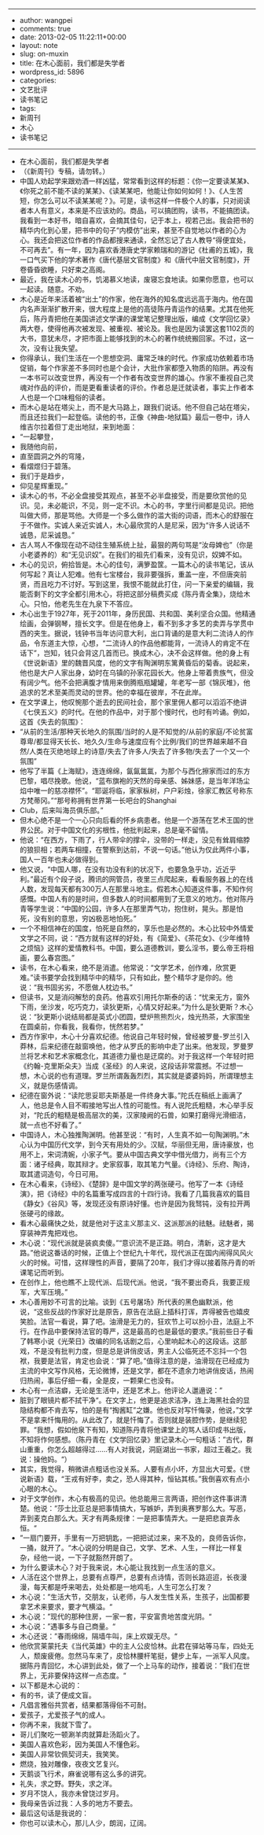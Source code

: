 - --
- author: wangpei
- comments: true
- date: 2013-02-05 11:22:11+00:00
- layout: note
- slug: on-muxin
- title: 在木心面前，我们都是失学者
- wordpress_id: 5896
- categories:
- 文艺批评
- 读书笔记
- tags:
- 新周刊
- 木心
- 读书笔记
- --
- 在木心面前，我们都是失学者
- （《新周刊》专稿，请勿转。）
- 中国人劝起学来跟劝酒一样凶猛，常常看到这样的标题：《你一定要读某某》、《你死之前不能不读的某某》、《读某某吧，他能让你如何如何！》、《人生苦短，你怎么可以不读某某呢？》。可是，读书这样一件极个人的事，只对阅读者本人有意义，本来是不应该劝的。商品，可以搞团购，读书，不能搞团读。我看到一本好书，暗自喜欢，会摘其佳句，记于本上，视若己出。我会把书的精华内化到心里，把书中的句子“内模仿”出来，甚至不自觉地以作者的心为心。我还会把这位作者的作品都搜来通读，全然忘记了古人教导“得便宜处，不可再去”。有一年，因为喜欢香港唐史学家赖瑞和的游记《杜甫的五城》，我一口气买下他的学术著作《唐代基层文官制度》和《唐代中层文官制度》，开卷昏昏欲睡，只好束之高阁。
- 最近，我在读木心的书，饥渴慕义地读，废寝忘食地读。如果你愿意，也可以一起读。随意。不劝。
- 木心是近年来活着被“出土”的作家，他在海外的知名度远远高于海内。他在国内名声渐渐扩散开来，很大程度上是他的高徒陈丹青运作的结果。尤其在他死后，陈丹青把他在美国讲述文学课的课堂笔记整理出版，编成《文学回忆录》两大卷，使得他再次被发现、被重视、被论及。我也是因为读罢这套1102页的大书，意犹未尽，才把市面上能够找到的木心的著作统统搬回家。不过，这一次，没有让我失望。
- 你得承认，我们生活在一个思想空洞、庸常乏味的时代。作家成功依赖着市场促销，每个作家差不多同时也是个会计，大批作家都堕入物质的陷阱。再没有一本书可以改变世界，再没有一个作者有改变世界的雄心。作家不重视自己灵魂对作品的评价，而是更看重读者的评价。作者总是迁就读者，事实上作者本人也是一个口味粗俗的读者。
- 而木心是站在塔尖上，而不是大马路上，跟我们说话。他不但自己站在塔尖，而且还拉我们一起登临。读他的书，正像《神曲-地狱篇》最后一卷中，诗人维吉尔拉着但丁走出地狱，来到地面：
- “一起攀登，
- 我随他向前，
- 直至圆洞之外的穹隆，
- 看熠煜归于碧落。
- 我们于是趋步，
- 仰见星辉重现。”
- 读木心的书，不必全盘接受其观点，甚至不必半盘接受，而是要欣赏他的见识。见，未必能识，不见，则一定不识。木心的书，字里行间都是见识。把他叫做大师，那是骂他。大师是一个多么做作的滥大街的词语，而木心的舒服在于不做作。实诚人亲近实诚人，木心最欣赏的人是尼采，因为“许多人说话不诚恳，尼采诚恳。”
- 古人骂人不像现在动不动往生殖系统上扯，最狠的两句骂是“汝母婢也”（你是小老婆养的）和“无见识奴”。在我们的祖先们看来，没有见识，奴婢不如。
- 木心的见识，俯拾皆是。木心的佳句，满箩盈筐。一篇木心的读书笔记，该从何写起？真让人犯难。他有七宝楼台，我非要强拆，重盖一座，不但唐突前贤，而且吃力不讨好。写到这里，我恨不能就此打住，问一下亲爱的编辑，我能否剩下的文字全都引用木心，将把这部分稿费买成《陈丹青全集》，烧给木心。只怕，他老先生在九泉下不答应。
- 木心出生于1927年，死于2011年，身历民国、共和国、美利坚合众国。他精通绘画，会弹钢琴，擅长文字。但是在他身上，看不到多才多艺的卖弄与学贯中西的夹生。据说，钱钟书当年访问意大利，出口背诵的是意大利二流诗人的作品，令东道主大惊，心想，“二流诗人的作品他都能背，一流诗人的肯定不在话下”，岂知，钱只会背这几首而已。换成木心，决不会这样做。他的身上有《世说新语》里的魏晋风度，他的文字有陶渊明东篱黄昏后的菊香。说起来，他也是大户人家出身，幼时在乌镇的孙家花园长大。他身上带着贵族气，但没有阔少气。他不会把满腹才情用来倒腾瓶瓶罐罐，年老写一部《锦灰堆》，他追求的艺术至美而灵动的世界。他的幸福在彼岸，不在此岸。
- 在文学课上，他叹惋那个逝去的民间社会，那个家里佣人都可以滔滔不绝讲《七侠五义》的时代。在他的作品中，对于那个慢时代，也时有吟诵。例如，这首《失去的氛围》：
- “从前的生活/那种天长地久的氛围/当时的人是不知觉的/从前的家庭/不论贫富尊卑/都显得天长长、地久久/生命与速度应有个比例/我们的世界越来越不自然/人类在灭绝地球上的诗意/失去了许多人/失去了许多物/失去了一个又一个氛围”
- 他写了半篇《上海赋》，连连绵绵，氤氤氲氲，为那个与西化擦家而过的东方巴黎，唱尽挽歌。他说，“蓝布旗袍的天然的母亲感、姊妹感，是当年洋场尘焰中唯一的慈凉襟怀”。“耶诞将临，家家枞树，户户彩烛，徐家汇教区号称东方梵蒂冈。”“那号称拥有世界第一长吧台的Shanghai
- Club，后来叫海员俱乐部。”
- 但木心绝不是一个一心只向后看的怀乡病患者。他是一个游荡在艺术王国的世界公民。对于中国文化的劣根性，他批判起来，总是毫不留情。
- 他说：“在西方，下雨了，行人带伞的撑伞，没带的一样走，没见有耸肩缩脖的狼狈相；若两车相撞，在警察到达前，不说一句话。”他认为仅此两件小事，国人一百年也未必做得到。
- 他又说，“中国人哪，在没有功没有利的状况下，也要急急乎功，近近乎利。”最近有个段子说，腾讯的网管员，夜里三点爬起来，看看服务器上的在线人数，发现每天都有300万人在那里斗地主。假若木心知道这件事，不知作何感慨。中国人有的是时间，但多数人的时间都用到了无意义的地方。他对陈丹青等学生说：“中国的公园，许多人在那里弄气功，抱住树，晃头。那是怕死，没有别的意思，穷凶极恶地怕死。”
- 一个不相信神在的国度，怕死是自然的，享乐也是必然的。木心比较中外情爱文学之不同，说：“西方就有这样的好处，有《简爱》、《茶花女》、《少年维特之烦恼》这样的爱情教科书。中国，要么道德教训，要么淫书，要么帝王将相画，要么春宫图。”
- 读书，在木心看来，绝不是消遣。他常说：“文学艺术，创作难，欣赏更难。”读书要学会找到精华中的精华，只有如此，整个精华才是你的。他说：“我书固劣劣，不愿做人枕边书。”
- 但读书，又是消闷解愁的良药。他喜欢引用托尔斯泰的话：“忧来无方，窗外下雨，坐沙发，吃巧克力，读狄更斯，心情又好起来。”为什么是狄更斯？木心说：“狄更斯小说结局都是英式小团圆，壁炉熊熊烈火，烛光热茶，大家围坐在圆桌前，你看我，我看你，恍然若梦。”
- 西方作家中，木心十分喜欢纪德。他说自己年轻时候，曾经被罗曼-罗兰引入莽林，后来纪德在敲窗唤他，他才从罗氏的影响中走了出来。他发现，罗曼罗兰将艺术和艺术家概念化，其道德力量也是迂腐的。对于我这样一个年轻时把《约翰-克里斯朵夫》当成《圣经》的人来说，这段话非常震撼。不过想一想，木心说的也有道理。罗兰所谓轰轰烈烈，其实就是婆婆妈妈，所谓理想主义，就是伤感情调。
- 纪德在窗外说：“读陀思妥耶夫斯基是一件终身大事。”陀氏在稿纸上画满了人，他总是令人目不暇接地写出人性的可能性。有人说陀氏粗糙，木心举手反对，“陀氏的粗糙是极高层次的美，汉家陵阙的石兽，如果打磨得光滑细洁，就一点也不好看了。”
- 中国诗人，木心独推陶渊明。他甚至说：“有时，人生真不如一句陶渊明。”木心认为中国历代文学，到今天有用处的少。汉赋，华丽但无用，唐诗豪放，也用不上，宋词清婉，小家子气。要从中国古典文学中借光借力，尚有三个方面：诸子经典，取其辩才。史家叙事，取其笔力气量。《诗经》、乐府、陶诗，取其遣词造句，今日可用。
- 在木心看来，《诗经》、《楚辞》是中国文学的两张硬弓。他写了一本《诗经演》，把《诗经》中的名篇重写成四言的十四行诗。我看了几篇我喜欢的篇目《静女》《谷风》等，发现还没有原诗好懂。也许是因为我驽钝，没有拉开两张硬弓的缘故。
- 看木心最痛快之处，就是他对于这主义那主义、这派那派的祛魅。祛魅者，揭穿装神弄鬼把戏也。
- 木心说：“现代派就是装疯卖傻。”“意识流不是正路。明白，清新，这才是大路。”他说这番话的时候，正值上个世纪九十年代，现代派正在国内闹得风风火火的时候。可惜，这样理性的声音，要隔了20年，我们才得以接着陈丹青的听课笔记而听到。
- 在创作上，他也瞧不上现代派、后现代派。他说，“我不要出奇兵，我要正规军，大军压境。”
- 木心善用妙不可言的比喻。谈到《五号屠场》所代表的黑色幽默派，他说，“这些反战的作家好比是原告，原告在法庭上插科打诨，弄得被告也嬉皮笑脸。法官一看说，算了吧。油滑是无力的，狂欢节上可以扮小丑，法庭上不行。在作品中要保持法官的尊严，这是最高的也是最低的要求。”我前些日子看了韩寒小说《光荣日》改编的同名话剧之后，心里响起木心的这段话。这部戏，不是没有批判力度，但是总是讲俏皮话，男主人公临死还不忘抖一个包袱，我要是法官，肯定也会说：“算了吧。”值得注意的是，油滑现在已经成为主流的中文写作风格，无论微博，还是文学，都在不遗余力地讲俏皮话，热闹归热闹，事后仔细一看，全是皮，一颗果仁也没有。
- 木心有一点洁癖，无论是生活中，还是艺术上。他评论人邋遢说：”
- 脏到了眼镜片都不拭干净“。在文字上，他更是追求洁净，连上海黑社会的显隐结构都不肯去写，怕的是有“掏酱缸”之嫌。他也反对写忏悔录，他说，”文学不是拿来忏悔用的。从此改了，就是忏悔了。否则就是装腔作势，是继续犯罪。“我想，假如他泉下有知，知道陈丹青将他课堂上的骂人话印成书出版，不知将作何感想。（陈丹青在《文学回忆录》里记录木心一句粗话：”古代，群山重重，你怎么超越得过……有人对我说，洞庭湖出一书家，超过王羲之。我说：操他妈。“）
- 其实，我觉得，稍微讲点粗话也没关系。人要有点小坏，方显出大可爱。《世说新语》载，“王戎有好李，卖之，恐人得其种，恒钻其核。”我倒喜欢有点小心眼的木心。
- 对于文学创作，木心有极高的见识。他总能用三言两语，把创作这件事讲清楚。他说：”莎士比亚总是把事情搞大，写嫉妒，弄到奥赛罗那么大。写恶，弄到麦克白那么大。天才有两条规律：一是把事情弄大。一是把悲哀弄永恒。“
- ”一扇门要开，手里有一万把钥匙，一把把试过来，来不及的，良师告诉你，一捅，就开了。“木心说的分明是自己，文学、艺术、人生，一样比一样复杂，经他一说，一下子就豁然开朗了。
- 为什么要读木心？对于我来说，木心能让我找到一点生活的意义。
- 人活在这个世界上，总要有点尊严，总要有点诗情，否则长路迢迢，长夜漫漫，每天都是呼来喝去，处处都是一地鸡毛，人生可怎么打发？
- 木心说：”生活大节，交朋友，认老师，与人发生性关系，生孩子，出国都要拿艺术来要求，要才气横溢。“
- 木心说：”现代的那种住房，一家一套，平安富贵地苦度光阴。“
- 木心说：”遇事多与自己商量。“
- 木心还说：”春雨绵绵，隔墙牛叫，床上欢娱无尽。“
- 他欣赏莱蒙托夫《当代英雄》中的主人公皮恰林。此君在驿站等马车，四处无人，颓废疲倦。忽然马车来了，皮恰林腰杆笔挺，健步上车，一派军人风度。据陈丹青回忆，木心讲到此处，做了一个上马车的动作，接着说：”我们在世界上，无非要保持这样一点态度。“
- 以下都是木心说的：
- 有的书，读了便成文盲。
- 凡倡言雅俗共赏者，结果都落得俗不可耐。
- 爱孩子，尤爱孩子气的成人。
- 你再不来，我就下雪了。
- 哥儿们聚吃一顿涮羊肉就算赴汤蹈火了。
- 美国人喜欢色彩，因为美国人不懂色彩。
- 美国人非常钦佩契诃夫，我笑笑。
- 燃烧，独对雕像，夜夜文艺复兴。
- 天鹅谈飞行术，麻雀说哪有这么多的讲究。
- 礼失，求之野。野失，求之洋。
- 岁月不饶人，我亦未曾饶过岁月。
- 我母亲告诉过我：人多的地方不要去。
- 最后这句话是我说的：
- 你也可以读木心，那儿人少，朗润，辽阔。
